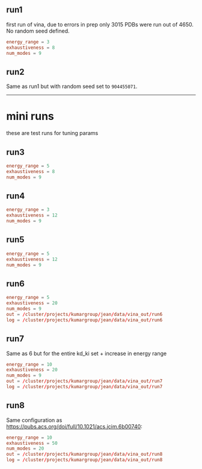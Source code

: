 ## run1
first run of vina, due to errors in prep only 3015 PDBs were run out of 4650. No random seed defined.
```conf
energy_range = 3
exhaustiveness = 8
num_modes = 9
```
## run2 
Same as run1 but with random seed set to `904455071`.
***
# mini runs
these are test runs for tuning params
## run3
```conf
energy_range = 5
exhaustiveness = 8
num_modes = 9
```
## run4
```conf
energy_range = 3 
exhaustiveness = 12
num_modes = 9
```
## run5
```conf
energy_range = 5
exhaustiveness = 12
num_modes = 9
```
## run6
```conf
energy_range = 5
exhaustiveness = 20
num_modes = 9
out = /cluster/projects/kumargroup/jean/data/vina_out/run6
log = /cluster/projects/kumargroup/jean/data/vina_out/run6
```
## run7
Same as 6 but for the entire kd_ki set + increase in energy range
```conf
energy_range = 10
exhaustiveness = 20
num_modes = 9
out = /cluster/projects/kumargroup/jean/data/vina_out/run7
log = /cluster/projects/kumargroup/jean/data/vina_out/run7
```

## run8
Same configuration as https://pubs.acs.org/doi/full/10.1021/acs.jcim.6b00740:
```conf
energy_range = 10
exhaustiveness = 50
num_modes = 20
out = /cluster/projects/kumargroup/jean/data/vina_out/run8
log = /cluster/projects/kumargroup/jean/data/vina_out/run8
```
